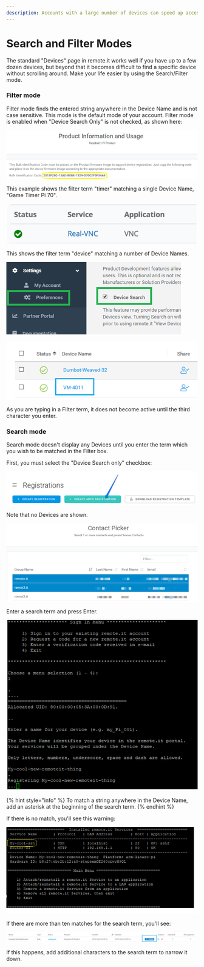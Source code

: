 ```yaml
---
description: Accounts with a large number of devices can speed up access using this mode
---
```


# Search and Filter Modes

The standard "Devices" page in remote.it works well if you have up to a few dozen devices, but beyond that it becomes difficult to find a specific device without scrolling around.  Make your life easier by using the Search/Filter mode.

### Filter mode

Filter mode finds the entered string anywhere in the Device Name and is not case sensitive.  This mode is the default mode of your account.   Filter mode is enabled when "Device Search Only" is not checked, as shown here:

![](../../../.gitbook/assets/image%20%28242%29.png)

This example shows the filter term "timer" matching a single Device Name, "Game Timer Pi 70".

![](../../../.gitbook/assets/image%20%28407%29.png)

This shows the filter term "device" matching a number of Device Names.

![](../../../.gitbook/assets/image%20%28293%29.png)

![](../../../.gitbook/assets/image%20%2855%29.png)

As you are typing in a Filter term, it does not become active until the third character you enter.

### Search mode

Search mode doesn't display any Devices until you enter the term which you wish to be matched in the Filter box.

First, you must select the "Device Search only" checkbox:

![](../../../.gitbook/assets/image%20%28350%29.png)

Note that no Devices are shown.

![](../../../.gitbook/assets/image%20%28146%29.png)

Enter a search term and press Enter.  

![](../../../.gitbook/assets/image%20%28345%29.png)

{% hint style="info" %}
To match a string anywhere in the Device Name, add an asterisk at the beginning of the search term.
{% endhint %}

If there is no match, you'll see this warning:

![](../../../.gitbook/assets/image%20%28159%29.png)

If there are more than ten matches for the search term, you'll see:

![](../../../.gitbook/assets/image%20%2842%29.png)

If this happens, add additional characters to the search term to narrow it down.

